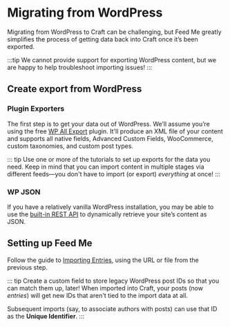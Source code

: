 # Migrating from WordPress

Migrating from WordPress to Craft can be challenging, but Feed Me greatly simplifies the process of getting data back into Craft once it’s been exported.

:::tip
We cannot provide support for exporting WordPress content, but we are happy to help troubleshoot importing issues!
:::

## Create export from WordPress

### Plugin Exporters

The first step is to get your data out of WordPress. We’ll assume you’re using the free [WP All Export](https://wordpress.org/plugins/wp-all-export/) plugin. It'll produce an XML file of your content and supports all native fields, Advanced Custom Fields, WooCommerce, custom taxonomies, and custom post types.

::: tip
Use one or more of the tutorials to set up exports for the data you need. Keep in mind that you can import content in multiple stages via different feeds—you don't have to import (or export) _everything_ at once!
:::

### WP JSON

If you have a relatively vanilla WordPress installation, you may be able to use the [built-in REST API](https://learn.wordpress.org/tutorial/using-the-wordpress-rest-api/) to dynamically retrieve your site’s content as JSON.

## Setting up Feed Me

Follow the guide to [Importing Entries](importing-entries.md), using the URL or file from the previous step.

::: tip
Create a custom field to store legacy WordPress post IDs so that you can match them up, later! When imported into Craft, your posts (now _entries_) will get new IDs that aren't tied to the import data at all.

Subsequent imports (say, to associate authors with posts) can use that ID as the **Unique Identifier**.
:::
